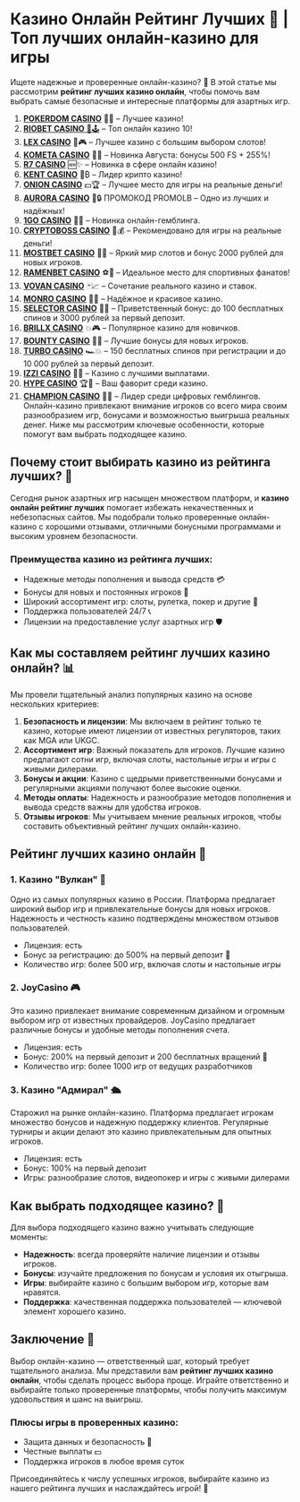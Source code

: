 # Казино Онлайн Рейтинг Лучших 🎰 | Топ лучших онлайн-казино для игры

Ищете надежные и проверенные онлайн-казино? 🎰 В этой статье мы рассмотрим **рейтинг лучших казино онлайн**, чтобы помочь вам выбрать самые безопасные и интересные платформы для азартных игр.
1. [**POKERDOM CASINO**](https://4pd-stat.com/click/65c385136bcc63141167f1e3/4450/13807/subaccount) 🎰🔥 – Лучшее казино!
1. [**RIOBET CASINO** 🌟🕹️](https://tracker.rioaffi.com/link?btag=1027246_346134) – Топ онлайн казино 10!
1. [**LEX CASINO**](https://lex-ircp01.com/c71ab4dfb) 🎯🎮 – Лучшее казино с большим выбором слотов!
1. [**KOMETA CASINO**](https://stars-flight.com/s2371995e) 🚀🎁 – Новинка Августа: бонусы 500 FS + 255%!
1. [**R7 CASINO**](https://aristocratic-hall.com/s9f210880) 🆕✨ – Новинка в сфере онлайн казино!
1. [**KENT CASINO**](https://passage-through-deserts.com/de0514c15) 💎₿ – Лидер крипто казино!
1. [**ONION CASINO**](https://obclk001-2d.top/click?offer_id=986&partner_id=10542&landing_id=1798&utm_medium=affiliate&sub_1=oncasino3) 💵🏆 – Лучшее место для игры на реальные деньги!
1. [**AURORA CASINO**](https://10trafic-stat2.com/click/668546566bcc6313411604c7/6766/15114/subaccount?promocode=PROMOLB) 🌌🔒 ПРОМОКОД PROMOLB – Одно из лучших и надёжных!
1. [**1GO CASINO**](https://1go-ircp01.com/ce015f410) 🎉🎲 – Новинка онлайн-гемблинга.
1. [**CRYPTOBOSS CASINO**](https://cryptobossc.online/d847bcfa9) 👑💰 – Рекомендовано для игры на реальные деньги!
1. [**MOSTBET CASINO**](https://ktbtis024ifqfn0mst.com/beQs) 🎡💫 – Яркий мир слотов и бонус 2000 рублей для новых игроков.
1. [**RAMENBET CASINO**](https://get.saltyram.com/ru/registration?apkpop=0&partner=p24970p3296034p5526) ⚽🏅 – Идеальное место для спортивных фанатов!
1. [**VOVAN CASINO**](https://vovan.site/d2375cf9b) 🃏📈 – Сочетание реального казино и ставок.
1. [**MONRO CASINO**](https://mnr-ircp01.com/c3ce72a2c) 🌟💖 – Надёжное и красивое казино.
1. [**SELECTOR CASINO**](https://gosel.pl/SELVK) 🎁🎉 – Приветственный бонус: до 100 бесплатных спинов и 3000 рублей за первый депозит.
1. [**BRILLX CASINO**](https://brillx.pub/BRIVK) 💥🎮 – Популярное казино для новичков.
1. [**BOUNTY CASINO**](https://bounty-casino.de/BOVK) 🎯🎁 – Лучшие бонусы для новых игроков.
1. [**TURBO CASINO**](https://turbo-casino.pro/TURVK) 🏎️💥 – 150 бесплатных спинов при регистрации и до 10 000 рублей за первый депозит.
1. [**IZZI CASINO**](https://izzi-fr03.com/ca7c8a7b7) 💸🔝 – Казино с лучшими выплатами.
1. [**HYPE CASINO**](https://hypekaz.com/dc2f44ad0) 🏆🎉 – Ваш фаворит среди казино.
1. [**CHAMPION CASINO**](https://champcasino.ink/pobeda/doa-hats?p80412p305331p112c) 🥇🎰 – Лидер среди цифровых гемблингов.
Онлайн-казино привлекают внимание игроков со всего мира своим разнообразием игр, бонусами и возможностью выигрыша реальных денег. Ниже мы рассмотрим ключевые особенности, которые помогут вам выбрать подходящее казино.

## Почему стоит выбирать казино из рейтинга лучших? 🎲

Сегодня рынок азартных игр насыщен множеством платформ, и **казино онлайн рейтинг лучших** помогает избежать некачественных и небезопасных сайтов. Мы подобрали только проверенные онлайн-казино с хорошими отзывами, отличными бонусными программами и высоким уровнем безопасности. 

### Преимущества казино из рейтинга лучших:

- Надежные методы пополнения и вывода средств 💳
- Бонусы для новых и постоянных игроков 🎁
- Широкий ассортимент игр: слоты, рулетка, покер и другие 🎰
- Поддержка пользователей 24/7 📞
- Лицензии на предоставление услуг азартных игр 🛡️

## Как мы составляем рейтинг лучших казино онлайн? 📊

Мы провели тщательный анализ популярных казино на основе нескольких критериев:

1. **Безопасность и лицензии**: Мы включаем в рейтинг только те казино, которые имеют лицензии от известных регуляторов, таких как MGA или UKGC.
2. **Ассортимент игр**: Важный показатель для игроков. Лучшие казино предлагают сотни игр, включая слоты, настольные игры и игры с живыми дилерами.
3. **Бонусы и акции**: Казино с щедрыми приветственными бонусами и регулярными акциями получают более высокие оценки.
4. **Методы оплаты**: Надежность и разнообразие методов пополнения и вывода средств важны для удобства игроков.
5. **Отзывы игроков**: Мы учитываем мнение реальных игроков, чтобы составить объективный рейтинг лучших онлайн-казино.

## Рейтинг лучших казино онлайн 🎰

### 1. Казино "Вулкан" 🎲

Одно из самых популярных казино в России. Платформа предлагает широкий выбор игр и привлекательные бонусы для новых игроков. Надежность и честность казино подтверждены множеством отзывов пользователей. 

- Лицензия: есть
- Бонус за регистрацию: до 500% на первый депозит 🎁
- Количество игр: более 500 игр, включая слоты и настольные игры

### 2. JoyCasino 🎮

Это казино привлекает внимание современным дизайном и огромным выбором игр от известных провайдеров. JoyCasino предлагает различные бонусы и удобные методы пополнения счета.

- Лицензия: есть
- Бонус: 200% на первый депозит и 200 бесплатных вращений 🔄
- Количество игр: более 1000 игр от ведущих разработчиков

### 3. Казино "Адмирал" 🛳️

Старожил на рынке онлайн-казино. Платформа предлагает игрокам множество бонусов и надежную поддержку клиентов. Регулярные турниры и акции делают это казино привлекательным для опытных игроков.

- Лицензия: есть
- Бонус: 100% на первый депозит
- Игры: разнообразие слотов, видеопокер и игры с живыми дилерами

## Как выбрать подходящее казино? 🤔

Для выбора подходящего казино важно учитывать следующие моменты:

- **Надежность**: всегда проверяйте наличие лицензии и отзывы игроков.
- **Бонусы**: изучайте предложения по бонусам и условия их отыгрыша.
- **Игры**: выбирайте казино с большим выбором игр, которые вам нравятся.
- **Поддержка**: качественная поддержка пользователей — ключевой элемент хорошего казино.

## Заключение 🎯

Выбор онлайн-казино — ответственный шаг, который требует тщательного анализа. Мы представили вам **рейтинг лучших казино онлайн**, чтобы сделать процесс выбора проще. Играйте ответственно и выбирайте только проверенные платформы, чтобы получить максимум удовольствия и шанс на выигрыш.

### Плюсы игры в проверенных казино:

- Защита данных и безопасность 💼
- Честные выплаты 💵
- Поддержка игроков в любое время суток

Присоединяйтесь к числу успешных игроков, выбирайте казино из нашего рейтинга лучших и наслаждайтесь игрой! 🎰
